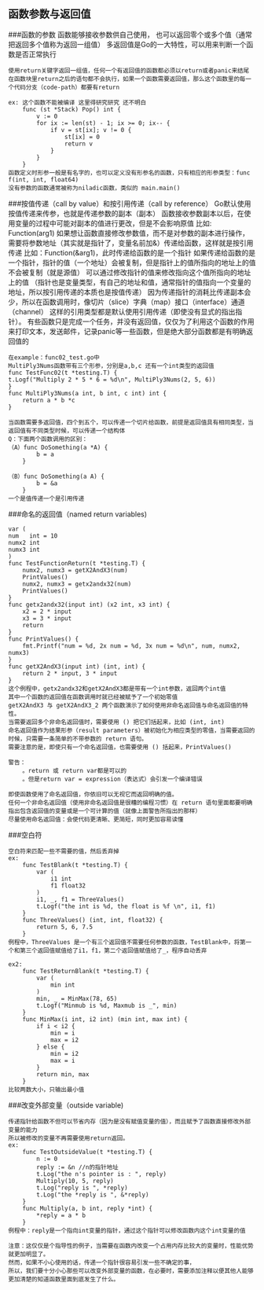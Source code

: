 函数参数与返回值
-

###函数的参数
    函数能够接收参数供自己使用， 也可以返回零个或多个值（通常把返回多个值称为返回一组值）
    多返回值是Go的一大特性，可以用来判断一个函数是否正常执行

    使用return关键字返回一组值，任何一个有返回值的函数都必须以return或者panic来结尾
    在函数块里return之后的语句都不会执行，如果一个函数需要返回值，那么这个函数里的每一个代码分支（code-path）都要有return

    ex: 这个函数不能被编译 这里得研究研究 还不明白
        func (st *Stack) Pop() int {
            v := 0
            for ix := len(st) - 1; ix >= 0; ix-- {
                if v = st[ix]; v != 0 {
                    st[ix] = 0
                    return v
                }
            }
        }
    函数定义时形参一般是有名字的，也可以定义没有形参名的函数，只有相应的形参类型：func f(int, int, float64)
    没有参数的函数通常被称为niladic函数，类似的 main.main()

###按值传递（call by value）和按引用传递（call by reference）
    Go默认使用按值传递来传参，也就是传递参数的副本（副本）
    函数接收参数副本以后，在使用变量的过程中可能对副本的值进行更改，但是不会影响原值
    比如: Function(arg1)
    如果想让函数直接修改参数值，而不是对参数的副本进行操作，需要将参数地址（其实就是指针了，变量名前加&）传递给函数，这样就是按引用传递
    比如：Function(&arg1)，此时传递给函数的是一个指针
    如果传递给函数的是一个指针，指针的值（一个地址）会被复制，但是指针上的值所指向的地址上的值不会被复制（就是源值）
    可以通过修改指针的值来修改指向这个值所指向的地址上的值
    （指针也是变量类型，有自己的地址和值，通常指针的值指向一个变量的地址，所以按引用传递的本质也是按值传递）
    因为传递指针的消耗比传递副本会少，所以在函数调用时，像切片（slice）字典（map）接口（interface）通道（channel）
    这样的引用类型都是默认使用引用传递（即使没有显式的指出指针）。
    有些函数只是完成一个任务，并没有返回值，仅仅为了利用这个函数的作用来打印文本，发送邮件，记录panic等一些函数，但是绝大部分函数都是有明确返回值的

    在example：func02_test.go中
    MultiPly3Nums函数带有三个形参，分别是a,b,c 还有一个int类型的返回值
    func TestFunc02(t *testing.T) {
	t.Logf("Multiply 2 * 5 * 6 = %d\n", MultiPly3Nums(2, 5, 6))
    }
    func MultiPly3Nums(a int, b int, c int) int {
        return a * b *c
    }
    
    当函数需要多返回值，四个到五个，可以传递一个切片给函数，前提是返回值具有相同类型，当返回值有不同类型时候，可以传递一个结构体
    Q：下面两个函数调用的区别：
    （A）func DoSomething(a *A) {
            b = a
        }

    （B）func DoSomething(a A) {
            b = &a
        }
    一个是值传递一个是引用传递

###命名的返回值（named return variables)
   
    var (
	num   int = 10
	numx2 int
	numx3 int
    )
    func TestFunctionReturn(t *testing.T) {
        numx2, numx3 = getX2AndX3(num)
        PrintValues()
        numx2, numx3 = getx2andx32(num)
        PrintValues()
    }
    func getx2andx32(input int) (x2 int, x3 int) {
        x2 = 2 * input
        x3 = 3 * input
        return
    }
    func PrintValues() {
        fmt.Printf("num = %d, 2x num = %d, 3x num = %d\n", num, numx2, numx3)
    }
    func getX2AndX3(input int) (int, int) {
        return 2 * input, 3 * input
    }
    这个例程中，getx2andx32和getX2AndX3都是带有一个int参数，返回两个int值
    其中一个函数的返回值在函数调用时就已经被赋予了一个初始零值
    getX2AndX3 与 getX2AndX3_2 两个函数演示了如何使用非命名返回值与命名返回值的特性。
    当需要返回多个非命名返回值时，需要使用 () 把它们括起来，比如 (int, int)
    命名返回值作为结果形参（result parameters）被初始化为相应类型的零值，当需要返回的时候，只需要一条简单的不带参数的 return 语句。
    需要注意的是，即使只有一个命名返回值，也需要使用 () 括起来，PrintValues()

    警告：
        。return 或 return var都是可以的
        。但是return var = expression（表达式）会引发一个编译错误

    即使函数使用了命名返回值，你依旧可以无视它而返回明确的值。
    任何一个非命名返回值（使用非命名返回值是很糟的编程习惯）在 return 语句里面都要明确指出包含返回值的变量或是一个可计算的值（就像上面警告所指出的那样）
    尽量使用命名返回值：会使代码更清晰、更简短，同时更加容易读懂

###空白符
    
    空白符来匹配一些不需要的值，然后丢弃掉
    ex:
        func TestBlank(t *testing.T) {
	        var (
		        i1 int
		        f1 float32
	        )
	        i1, _, f1 = ThreeValues()
	        t.Logf("the int is %d, the float is %f \n", i1, f1)
        }
        func ThreeValues() (int, int, float32) {
            return 5, 6, 7.5
        }
    例程中，ThreeValues 是一个有三个返回值不需要任何参数的函数，TestBlank中，将第一个和第三个返回值赋值给了i1，f1，第二个返回值赋值给了_，程序自动丢弃
    
    ex2:
        func TestReturnBlank(t *testing.T) {
	        var (
		        min int
	        )
	        min, _ = MinMax(78, 65)
	        t.Logf("Minmub is %d, Maxmub is _", min)
        }
        func MinMax(i int, i2 int) (min int, max int) {
            if i < i2 {
                min = i
                max = i2
            } else {
                min = i2
                max = i
            }
            return min, max
        }
    比较两数大小，只输出最小值

###改变外部变量（outside variable)

    传递指针给函数不但可以节省内存（因为是没有赋值变量的值），而且赋予了函数直接修改外部变量的能力
    所以被修改的变量不再需要使用return返回。
    ex:
        func TestOutsideValue(t *testing.T) {
	        n := 0
	        reply := &n //n的指针地址
	        t.Log("the n's pointer is : ", reply)
	        Multiply(10, 5, reply)
	        t.Log("reply is ", *reply)
	        t.Log("the *reply is ", &*reply)
        }
        func Multiply(a, b int, reply *int) {
            *reply = a * b
        }
    例程中：reply是一个指向int变量的指针，通过这个指针可以修改函数内这个int变量的值
    
    注意：这仅仅是个指导性的例子，当需要在函数内改变一个占用内存比较大的变量时，性能优势就更加明显了。
    然而，如果不小心使用的话，传递一个指针很容易引发一些不确定的事，
    所以，我们要十分小心那些可以改变外部变量的函数，在必要时，需要添加注释以便其他人能够更加清楚的知道函数里面到底发生了什么。